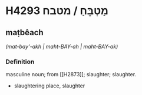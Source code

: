 # H4293 מַטְבֵּחַ / מטבח

## maṭbêach

_(mat-bay'-akh | maht-BAY-ah | maht-BAY-ak)_

### Definition

masculine noun; from [[H2873]]; slaughter; slaughter.

- slaughtering place, slaughter

